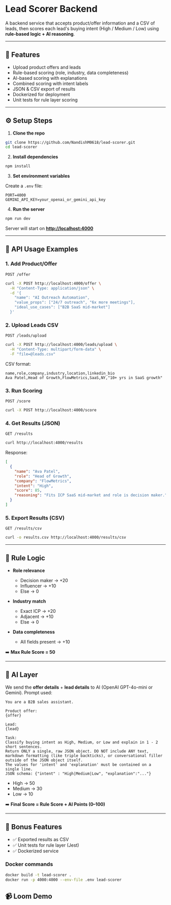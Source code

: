# Lead Scorer Backend

A backend service that accepts product/offer information and a CSV of leads, then scores each lead's buying intent (High / Medium / Low) using **rule-based logic + AI reasoning**.

---

## 🚀 Features

- Upload product offers and leads
- Rule-based scoring (role, industry, data completeness)
- AI-based scoring with explanations
- Combined scoring with intent labels
- JSON & CSV export of results
- Dockerized for deployment
- Unit tests for rule layer scoring

---

## ⚙️ Setup Steps

1. **Clone the repo**

```bash
git clone https://github.com/NandishM0618/lead-scorer.git
cd lead-scorer
```

2. **Install dependencies**

```bash
npm install
```

3. **Set environment variables**

Create a `.env` file:

```
PORT=4000
GEMINI_API_KEY=your_openai_or_gemini_api_key
```

4. **Run the server**

```bash
npm run dev
```

Server will start on **[http://localhost:4000](http://localhost:4000)**

---

## 📌 API Usage Examples

### 1. Add Product/Offer

`POST /offer`

```bash
curl -X POST http://localhost:4000/offer \
  -H "Content-Type: application/json" \
  -d '{
    "name": "AI Outreach Automation",
    "value_props": ["24/7 outreach", "6x more meetings"],
    "ideal_use_cases": ["B2B SaaS mid-market"]
  }'
```

### 2. Upload Leads CSV

`POST /leads/upload`

```bash
curl -X POST http://localhost:4000/leads/upload \
  -H "Content-Type: multipart/form-data" \
  -F "file=@leads.csv"
```

CSV format:

```
name,role,company,industry,location,linkedin_bio
Ava Patel,Head of Growth,FlowMetrics,SaaS,NY,"10+ yrs in SaaS growth"
```

### 3. Run Scoring

`POST /score`

```bash
curl -X POST http://localhost:4000/score
```

### 4. Get Results (JSON)

`GET /results`

```bash
curl http://localhost:4000/results
```

Response:

```json
[
  {
    "name": "Ava Patel",
    "role": "Head of Growth",
    "company": "FlowMetrics",
    "intent": "High",
    "score": 85,
    "reasoning": "Fits ICP SaaS mid-market and role is decision maker."
  }
]
```

### 5. Export Results (CSV)

`GET /results/csv`

```bash
curl -o results.csv http://localhost:4000/results/csv
```

---

## 🧮 Rule Logic

- **Role relevance**

  - Decision maker → +20
  - Influencer → +10
  - Else → 0

- **Industry match**

  - Exact ICP → +20
  - Adjacent → +10
  - Else → 0

- **Data completeness**

  - All fields present → +10

➡️ **Max Rule Score = 50**

---

## 🤖 AI Layer

We send the **offer details** + **lead details** to AI (OpenAI GPT-4o-mini or Gemini).
Prompt used:

```
You are a B2B sales assistant.

Product offer:
{offer}

Lead:
{lead}

Task:
Classify buying intent as High, Medium, or Low and explain in 1 - 2 short sentences.
Return ONLY a single, raw JSON object. DO NOT include ANY text, markdown formatting (like triple backticks), or conversational filler outside of the JSON object itself.
The values for 'intent' and 'explanation' must be contained on a single line.
JSON schema: {"intent" : "High|Medium|Low", "explanation":"..."}
```

- High → 50
- Medium → 30
- Low → 10

➡️ **Final Score = Rule Score + AI Points (0–100)**

---

## 🧪 Bonus Features

- ✅ Exported results as CSV
- ✅ Unit tests for rule layer (Jest)
- ✅ Dockerized service

### Docker commands

```bash
docker build -t lead-scorer .
docker run -p 4000:4000 --env-file .env lead-scorer
```

## 📹 Loom Demo
